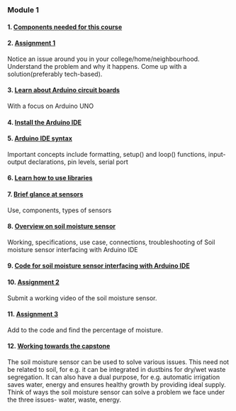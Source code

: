 ### Module 1 

#### 1. [Components needed for this course](/Module%201/Components%20required.xlsx)

#### 2. [Assignment 1](/Module%201/Assignments/Assignment%201.docx)

Notice an issue around you in your college/home/neighbourhood. Understand the problem and why it happens. Come up with a solution(preferably tech-based).

#### 3. [Learn about Arduino circuit boards](/Module%201/Arduino%20UNO%20circuit%20board.pptx)

With a focus on Arduino UNO

#### 4. [Install the Arduino IDE](/Module%201/Installing%20IDE.html)

#### 5. [Arduino IDE syntax](/Module%201/Syntax.pptx)

Important concepts include formatting, setup() and loop() functions, input-output declarations, pin levels, serial port

#### 6. [Learn how to use libraries](/Module%201/Using%20libraries.mov)

#### 7. [Brief glance at sensors](/Module%201/Sensors.pptx)

Use, components, types of sensors

#### 8. [Overview on soil moisture sensor](/Module%201/Soil%20moisture%20sensor.docx)

Working, specifications, use case, connections, troubleshooting of Soil moisture sensor interfacing with Arduino IDE

#### 9. [Code for soil moisture sensor interfacing with Arduino IDE](/Module%201/SoilCode)

#### 10. [Assignment 2](/Module%201/Assignments/Assignment%202.docx)

Submit a working video of the soil moisture sensor.

#### 11. [Assignment 3](/Module%201/Assignments/Assignment%203.docx)

Add to the code and find the percentage of moisture.

#### 12. [Working towards the capstone](/Module%201/Working%20towards%20the%20capstone.docx)

The soil moisture sensor can be used to solve various issues. This need not be related to soil, for e.g. it can be integrated in dustbins for dry/wet waste segregation. It can also have a dual purpose, for e.g. automatic irrigation saves water, energy and ensures healthy growth by providing ideal supply. Think of ways the soil moisture sensor can solve a problem we face under the three issues- water, waste, energy.
